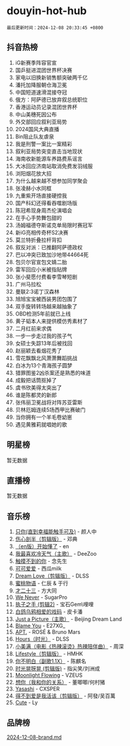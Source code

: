 # douyin-hot-hub

`最后更新时间：2024-12-08 20:33:45 +0800`

## 抖音热榜

1. iG新赛季阵容官宣
1. 国乒挺进混团世界杯决赛
1. 家电以旧换新销售额突破两千亿
1. 潘托加降服朝仓海卫冕
1. 中国短道速滑混接夺冠
1. 俄方：阿萨德已放弃叙总统职位
1. 香港运动员记录混团世界杯
1. 中山美穗死因公布
1. 外交部回应叙利亚局势
1. 2024国风大典直播
1. Bin阻止队友虐泉
1. 我是刑警一案比一案精彩
1. 叙利亚局势突变直击当地现状
1. 海南收新能源车养路费系谣言
1. 大冰回应济南站取消免费发羽绒服
1. 浏阳烟花放大招
1. 为什么越来越不想参加同学聚会
1. 张凌赫小水同框
1. 九重紫开场直接硬控我
1. 国产科幻还得看吞噬剧场版
1. 陈冠希现身周杰伦演唱会
1. 在手心手势舞包甜的
1. 汤姆福德夺斯诺克单局限时赛冠军
1. 新iG亮相传奇杯S2决赛
1. 莫兰特折叠拉杆背扣
1. 叙反对派：已推翻阿萨德政权
1. 巴以冲突已致加沙地带44664死
1. 包贝尔官宣包文婧二胎
1. 雷军回应小米被指贴牌
1. 张小斐愿付费看李雪琴短剧
1. 广州马拉松
1. 曼联2:3诺丁汉森林
1. 旭旭宝宝被西装男团包围了
1. 双手旋转转场越来越抽象了
1. OBD检测5年前就已上线
1. 黄子韬本人来提供模仿秀素材了
1. 二月红前来求偶
1. 一步一步走过我的孩子气
1. 女硕士失踪13年后被找回
1. 赵丽颖去看烟花秀了
1. 雪花飘飘北风萧萧舞蹈挑战
1. 白冰为13个青海孩子圆梦
1. 猎罪图鉴2凶杀案还是熟悉的味道
1. 成毅把话筒抠掉了
1. 虞书欣美得太突出了
1. 谁是陈都灵的新郎
1. 张伟丽卫冕战将对阵苏亚雷斯
1. 贝林厄姆连续5场西甲比赛破门
1. 当你拥有一个羊毛卷幼崽
1. 遇见黄雅莉就唱她的歌

## 明星榜

暂无数据

## 直播榜

暂无数据

## 音乐榜

1. [只你(直到幸福能触手可及)](https://sf5-hl-cdn-tos.douyinstatic.com/obj/tos-cn-ve-2774/o0lBkRDzFTeaVSUz3ZZSCBVtZ5DIMQGfgmEAuE) - 颜人中
1. [伤心剖半（剪辑版）](https://sf5-hl-cdn-tos.douyinstatic.com/obj/tos-cn-ve-2774/oE3a4kLafIGYPYIFXlEAefIrO0MvzyEDgbuTmC) - 邓典
1. [（en版）开始懂了](https://sf5-hl-cdn-tos.douyinstatic.com/obj/tos-cn-ve-2774/ow9G4MKH32zBIDHGvNiTAimWsAJB5QxhCIfIME) - en
1. [我最喜欢冷天气（主歌）](https://sf5-hl-cdn-tos.douyinstatic.com/obj/tos-cn-ve-2774/ogd10efzCApmGsmwZRmIKrEMfCZLg7MycZu3ew) - DeeZoo
1. [触摸不到的你](https://sf5-hl-cdn-tos.douyinstatic.com/obj/tos-cn-ve-2774/oUBR0G6KDYpIwoshClFdQfZDNBfTnrBQE7gXtN) - 念先生
1. [可可爱爱](https://sf5-hl-cdn-tos.douyinstatic.com/obj/tos-cn-ve-2774/0deb1e75aea643b9927ba26aaafa29dd) - 西瓜milk
1. [Dream Love（剪辑版）](https://sf5-hl-cdn-tos.douyinstatic.com/obj/tos-cn-ve-2774/oUn3DKyIgBFIsCFZmAMM8qSJyMtlgLfoPqyDEe) - DLSS
1. [蜜桃物语](https://sf5-hl-cdn-tos.douyinstatic.com/obj/tos-cn-ve-2774/oIhOSCZtIACtYU4XQkngiW9kCBfVD1Fz9IYeqL) - 仁辰 & 于行
1. [才二十三](https://sf5-hl-cdn-tos.douyinstatic.com/obj/tos-cn-ve-2774/okABdOmMEBYDDBvkgYQ5JfEqFtCZvQxf4aRjDI) - 方大同
1. [We Never](https://sf5-hl-cdn-tos.douyinstatic.com/obj/tos-cn-ve-2774/oYLBiAAjcW4piyuLIQDxifdGmlRbzMBd2gbsQy) - SugarPro
1. [执子之手 (剪辑2)](https://sf6-cdn-tos.douyinstatic.com/obj/tos-cn-ve-2774/oUoZLQjCc31XzqsBnBQUNgeKtYPBcgbFDwtfcu) - 宝石Gem\哩哩
1. [白鸽乌鸦相爱的戏码](https://sf5-hl-cdn-tos.douyinstatic.com/obj/tos-cn-ve-2774/oMVVEf6eDAOmFtNtCsEqKpIorBDM8Nkg6TZRqC) - 皮卡潘
1. [Just a Picture（主歌）](https://sf3-cdn-tos.douyinstatic.com/obj/tos-cn-ve-2774/oc0usFBZCDnAGbtQig7oCaDsQfCYjcAEfWYQkF) - Beijing Dream Land
1. [Blame You](https://sf5-hl-cdn-tos.douyinstatic.com/obj/tos-cn-ve-2774/oAceIDVL0BC2DJC0Qwi8AZnQAtBgZBbMMpfdzi) - E27XG_
1. [APT.](https://sf5-hl-cdn-tos.douyinstatic.com/obj/tos-cn-ve-2774/ooHxBnfDQIxBZontIlGfpTy5PBxCgEccFO1OMg) - ROSÉ & Bruno Mars
1. [Hours（时光）](https://sf5-hl-cdn-tos.douyinstatic.com/obj/tos-cn-ve-2774/oES9g0DgeYmDFDVCLNfBZZsnLvGF4utxCEAm1Q) - DLSS
1. [小美满（电影《热辣滚烫》热辣陪伴曲）](https://sf5-hl-cdn-tos.douyinstatic.com/obj/tos-cn-ve-2774/o0GAn2lSgfZIDUgtevCGDQYnFg4CwnrBaxbTZL) - 周深
1. [Lifestyle（剪辑版）](https://sf5-hl-cdn-tos.douyinstatic.com/obj/tos-cn-ve-2774/owfqGgjwG3V5lCLaAIezFMeg3LtuKNBaZKgzPV) - HMHK
1. [你不明白（副歌1.1X）](https://sf5-hl-cdn-tos.douyinstatic.com/obj/tos-cn-ve-2774/o4LBQK7fIoonFBCeIzPNZvHDgEDtQ2ErnrKvM1) - 陈麒名
1. [时光晃呀晃 (剪辑版)](https://sf5-hl-cdn-tos.douyinstatic.com/obj/tos-cn-ve-2774/o8ACeQem3gwI1x3GIYGAfKG0LJebKFRJDwRwyW) - 指尖笑/刘洲成
1. [Moonlight Flowing](https://sf3-cdn-tos.douyinstatic.com/obj/tos-cn-ve-2774/oopZsCtRnQgOhEYmv9FfBBgwmeaQmWQQZED9tN) - VZEUS
1. [想你（我和你的关系）](https://sf5-hl-cdn-tos.douyinstatic.com/obj/tos-cn-ve-2774/o8QxhcOBDYYX0zqKCjFVQXZ3RBffnRBQEogitG) - 董唧唧/何村猪
1. [Yasashi](https://sf5-hl-cdn-tos.douyinstatic.com/obj/tos-cn-ve-2774/oEIqAlutRBGQZgZf2VMCuFEBmaD2bgJG6fCQaQ) - CXSPER
1. [得不到爱是我活该（剪辑版）](https://sf5-hl-cdn-tos.douyinstatic.com/obj/tos-cn-ve-2774/os0cIhiBc3fAa9kPjzM5WTrMggiK3sBnZDAwpQ) - 阿發/吴百萬
1. [Cute](https://sf5-hl-cdn-tos.douyinstatic.com/obj/tos-cn-ve-2774/o4IbIzHWKAAB4wsS5qMBRiiAlEBGTpQRNfFvuo) - Ly

## 品牌榜

[2024-12-08-brand.md](2024-12-08-brand.md)
